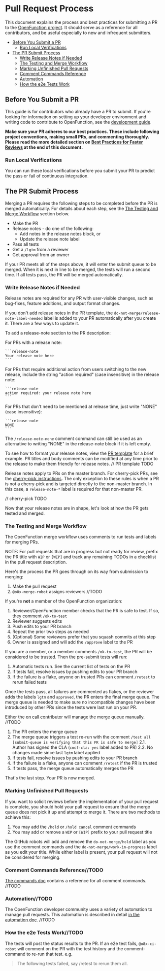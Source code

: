 # Pull Request Process

This document explains the process and best practices for submitting a PR to the [OpenFunction project](https://github.com/OpenFunction/OpenFunction). It should serve as a reference for all contributors, and be useful especially to new and infrequent submitters.

- [Before You Submit a PR](#before-you-submit-a-pr)
  - [Run Local Verifications](#run-local-verifications)
- [The PR Submit Process](#the-pr-submit-process)
  - [Write Release Notes if Needed](#write-release-notes-if-needed)
  - [The Testing and Merge Workflow](#the-testing-and-merge-workflow)
  - [Marking Unfinished Pull Requests](#marking-unfinished-pull-requests)
  - [Comment Commands Reference](#comment-commands-reference)
  - [Automation](#automation)
  - [How the e2e Tests Work](#how-the-e2e-tests-work)

## Before You Submit a PR

This guide is for contributors who already have a PR to submit. If you're looking for information on setting up your developer environment and writing code to contribute to OpenFunction, see the [development guide](development-workflow.md).

**Make sure your PR adheres to our best practices. These include following project conventions, making small PRs, and commenting thoroughly. Please read the more detailed section on [Best Practices for Faster Reviews](#best-practices-for-faster-reviews) at the end of this document.**

### Run Local Verifications

You can run these local verifications before you submit your PR to predict the pass or fail of continuous integration.

## The PR Submit Process

Merging a PR requires the following steps to be completed before the PR is merged automatically. For details about each step, see the [The Testing and Merge Workflow](#the-testing-and-merge-workflow) section below.

- Make the PR
- Release notes - do one of the following:
  - Add notes in the release notes block, or
  - Update the release note label
- Pass all tests
- Get a `/lgtm` from a reviewer
- Get approval from an owner

If your PR meets all of the steps above, it will enter the submit queue to be merged. When it is next in line to be merged, the tests will run a second time. If all tests pass, the PR will be merged automatically.

### Write Release Notes if Needed

Release notes are required for any PR with user-visible changes, such as bug-fixes, feature additions, and output format changes.

If you don't add release notes in the PR template, the `do-not-merge/release-note-label-needed` label is added to your PR automatically after you create it. There are a few ways to update it.

To add a release-note section to the PR description:

For PRs with a release note:

    ```release-note
    Your release note here
    ```

For PRs that require additional action from users switching to the new release, include the string "action required" (case insensitive) in the release note:

    ```release-note
    action required: your release note here
    ```

For PRs that don't need to be mentioned at release time, just write "NONE" (case insensitive):

    ```release-note
    NONE
    ```

The `/release-note-none` comment command can still be used as an alternative to writing "NONE" in the release-note block if it is left empty.

To see how to format your release notes, view the [PR template](https://github.com/) for a brief example. PR titles and body comments can be modified at any time prior to the release to make them friendly for release notes.
// PR template TODO

Release notes apply to PRs on the master branch. For cherry-pick PRs, see the [cherry-pick instructions](cherry-picks.md). The only exception to these rules is when a PR is not a cherry-pick and is targeted directly to the non-master branch.  In this case, a `release-note-*` label is required for that non-master PR.

// cherry-pick TODO

Now that your release notes are in shape, let's look at how the PR gets tested and merged.

### The Testing and Merge Workflow

The OpenFunction merge workflow uses comments to run tests and labels for merging PRs.

NOTE: For pull requests that are in progress but not ready for review, prefix the PR title with `WIP` or `[WIP]` and track any remaining TODOs in a checklist in the pull request description.

Here's the process the PR goes through on its way from submission to merging:

1. Make the pull request
2. `@o8x-merge-robot` assigns reviewers //TODO

If you're **not** a member of the OpenFunction organization:

1. Reviewer/OpenFunction member checks that the PR is safe to test. If so, they comment `/ok-to-test`
2. Reviewer suggests edits
3. Push edits to your PR branch
4. Repeat the prior two steps as needed
5. (Optional) Some reviewers prefer that you squash commits at this step
6. Owner is assigned and will add the `/approve` label to the PR

If you are a member, or a member comments `/ok-to-test`, the PR will be considered to be trusted. Then the pre-submit tests will run:

1. Automatic tests run. See the current list of tests on the PR
2. If tests fail, resolve issues by pushing edits to your PR branch
3. If the failure is a flake, anyone on trusted PRs can comment `/retest` to rerun failed tests

Once the tests pass, all failures are commented as flakes, or the reviewer adds the labels `lgtm` and `approved`, the PR enters the final merge queue. The merge queue is needed to make sure no incompatible changes have been introduced by other PRs since the tests were last run on your PR.

Either the [on call contributor](on-call-rotations.md) will manage the merge queue manually. //TODO

1. The PR enters the merge queue
2. The merge queue triggers a test re-run with the comment `/test all [submit-queue is verifying that this PR is safe to merge]`
    2.1. Author has signed the CLA (`cncf-cla: yes` label added to PR)
    2.2. No changes made since last `lgtm` label applied
3. If tests fail, resolve issues by pushing edits to your PR branch
4. If the failure is a flake, anyone can comment `/retest` if the PR is trusted
5. If tests pass, the merge queue automatically merges the PR

That's the last step. Your PR is now merged.

### Marking Unfinished Pull Requests

If you want to solicit reviews before the implementation of your pull request is complete, you should hold your pull request to ensure that the merge queue does not pick it up and attempt to merge it. There are two methods to achieve this:

1. You may add the `/hold` or `/hold cancel` comment commands
2. You may add or remove a `WIP` or `[WIP]` prefix to your pull request title

The GitHub robots will add and remove the `do-not-merge/hold` label as you use the comment commands and the `do-not-merge/work-in-progress` label as you edit your title. While either label is present, your pull request will not be considered for merging.

### Comment Commands Reference//TODO

[The commands doc]() contains a reference for all comment commands. //TODO

### Automation//TODO

The OpenFunction developer community uses a variety of automation to manage pull requests.  This automation is described in detail [in the automation doc](automation.md). //TODO

### How the e2e Tests Work//TODO

The  tests will post the status results to the PR. If an e2e test fails,
`@o8x-ci-robot` will comment on the PR with the test history and the
comment-command to re-run that test. e.g.

> The following tests failed, say /retest to rerun them all.

